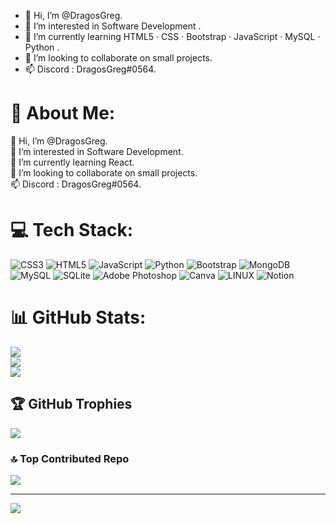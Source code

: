 - 👋 Hi, I’m @DragosGreg.
- 👀 I’m interested in  Software Development .
- 🌱 I’m currently learning  HTML5 · CSS · Bootstrap · JavaScript · MySQL · Python .
- 💞️ I’m looking to collaborate on small projects.
- 📫 Discord : DragosGreg#0564.



# 💫 About Me:
👋 Hi, I’m   @DragosGreg.<br>👀 I’m interested in Software Development.<br>🌱 I’m currently learning  React.<br>💞️ I’m looking to collaborate on small projects.<br>📫 Discord : DragosGreg#0564.


# 💻 Tech Stack:
![CSS3](https://img.shields.io/badge/css3-%231572B6.svg?style=for-the-badge&logo=css3&logoColor=white) ![HTML5](https://img.shields.io/badge/html5-%23E34F26.svg?style=for-the-badge&logo=html5&logoColor=white) ![JavaScript](https://img.shields.io/badge/javascript-%23323330.svg?style=for-the-badge&logo=javascript&logoColor=%23F7DF1E) ![Python](https://img.shields.io/badge/python-3670A0?style=for-the-badge&logo=python&logoColor=ffdd54) ![Bootstrap](https://img.shields.io/badge/bootstrap-%23563D7C.svg?style=for-the-badge&logo=bootstrap&logoColor=white) ![MongoDB](https://img.shields.io/badge/MongoDB-%234ea94b.svg?style=for-the-badge&logo=mongodb&logoColor=white) ![MySQL](https://img.shields.io/badge/mysql-%2300f.svg?style=for-the-badge&logo=mysql&logoColor=white) ![SQLite](https://img.shields.io/badge/sqlite-%2307405e.svg?style=for-the-badge&logo=sqlite&logoColor=white) ![Adobe Photoshop](https://img.shields.io/badge/adobephotoshop-%2331A8FF.svg?style=for-the-badge&logo=adobephotoshop&logoColor=white) ![Canva](https://img.shields.io/badge/Canva-%2300C4CC.svg?style=for-the-badge&logo=Canva&logoColor=white) ![LINUX](https://img.shields.io/badge/Linux-FCC624?style=for-the-badge&logo=linux&logoColor=black) ![Notion](https://img.shields.io/badge/Notion-%23000000.svg?style=for-the-badge&logo=notion&logoColor=white)
# 📊 GitHub Stats:
![](https://github-readme-stats.vercel.app/api?username=DragosGreg&theme=algolia&hide_border=true&include_all_commits=true&count_private=true)<br/>
![](https://github-readme-streak-stats.herokuapp.com/?user=DragosGreg&theme=algolia&hide_border=true)<br/>
![](https://github-readme-stats.vercel.app/api/top-langs/?username=DragosGreg&theme=algolia&hide_border=true&include_all_commits=true&count_private=true&layout=compact)

## 🏆 GitHub Trophies
![](https://github-profile-trophy.vercel.app/?username=DragosGreg&theme=matrix&no-frame=true&no-bg=false&margin-w=4)

### 🔝 Top Contributed Repo
![](https://github-contributor-stats.vercel.app/api?username=DragosGreg&limit=5&theme=algolia&combine_all_yearly_contributions=true)

---
[![](https://visitcount.itsvg.in/api?id=DragosGreg&icon=9&color=8)](https://visitcount.itsvg.in)



<!---
DragosGreg/DragosGreg is a ✨ special ✨ repository because its `README.md` (this file) appears on your GitHub profile.
You can click the Preview link to take a look at your changes.
--->
